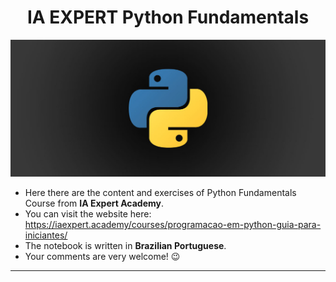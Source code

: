 <h1 align="center">
    IA EXPERT Python Fundamentals
</h1>

![picture alt](python-basics.jpg "python") 


- Here there are the content and exercises of Python Fundamentals Course from **IA Expert Academy**.
- You can visit the website here: https://iaexpert.academy/courses/programacao-em-python-guia-para-iniciantes/
- The notebook is written in **Brazilian Portuguese**.
- Your comments are very welcome! :wink:

---


